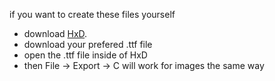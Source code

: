 if you want to create these files yourself 

- download [HxD](https://mh-nexus.de/en/hxd/).
- download your prefered .ttf file 
- open the .ttf file inside of HxD
- then File -> Export -> C
will work for images the same way
